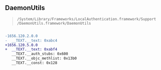 ## DaemonUtils

> `/System/Library/Frameworks/LocalAuthentication.framework/Support/DaemonUtils.framework/DaemonUtils`

```diff

-1656.120.2.0.0
-  __TEXT.__text: 0xabc4
+1656.120.5.0.0
+  __TEXT.__text: 0xabf4
   __TEXT.__auth_stubs: 0x600
   __TEXT.__objc_methlist: 0x13b0
   __TEXT.__const: 0x128

```
